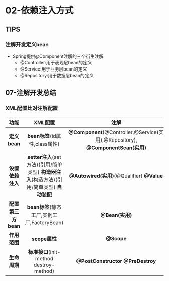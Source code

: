 # 02-依赖注入方式

## TIPS
### 注解开发定义bean
- Spring提供@Component注解的三个衍生注解
  - @Controller:用于表现层bean的定义
  - @Service:用于业务层bean的定义
  - @Repository:用于数据层bean的定义

## 07-注解开发总结
### XML配置比对注解配置
|功能|XML配置|注解|
|:--:|:--:|:--:|
|**定义bean**|**bean标签**(id属性,class属性)|**@Component**(@Controller,@Service(实用),@Repository), **@ComponentScan(实用)**|
|**设置依赖注入**|**setter注入**(set方法)(引用/简单类型) **构造器注入**(构造方法)(引用/简单类型) **自动装配**|**@Autowired(实用)**(@Qualifier) **@Value**|
|**配置第三方bean**|**bean标签**(静态工厂,实例工厂,FactoryBean)|**@Bean(实用)**|
|**作用范围**|**scope属性**|**@Scope**|
|**生命周期**|**标准接口**(init-method destroy-method)|**@PostConstructor** **@PreDestroy**|